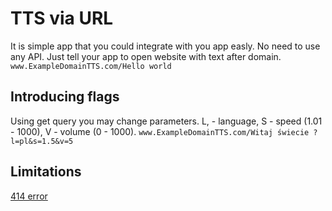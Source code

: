 # TTS via URL
It is simple app that you could integrate with you app easly. No need to use any API. Just tell your app to open website with text after domain.
`www.ExampleDomainTTS.com/Hello world`

## Introducing flags
Using get query you may change parameters. L, - language, S - speed (1.01 - 1000), V - volume (0 - 1000).
`www.ExampleDomainTTS.com/Witaj świecie ?l=pl&s=1.5&v=5`

## Limitations
[414 error](https://developer.mozilla.org/en-US/docs/Web/HTTP/Status/414)
